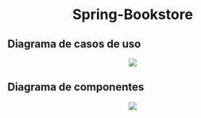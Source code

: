 <h1 align="center" style="font-weight:bold">Spring-Bookstore</h1>

## **Diagrama de casos de uso**

<p align="center">
<img src="https://i.imgur.com/dWqsOKI.jpeg">
</p>

## **Diagrama de componentes**

<p align="center">
<img src="https://i.imgur.com/tciHs7C.jpeg">
</p>


